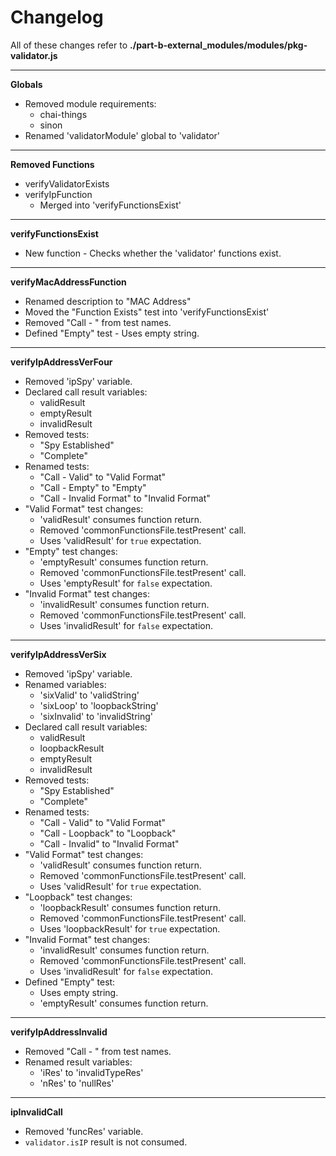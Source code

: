 # Changelog

All of these changes refer to **./part-b-external_modules/modules/pkg-validator.js**

---

**Globals**
* Removed module requirements:
	* chai-things
	* sinon
* Renamed 'validatorModule' global to 'validator'

---

**Removed Functions**
* verifyValidatorExists
* verifyIpFunction
	* Merged into 'verifyFunctionsExist'

---

**verifyFunctionsExist**
* New function - Checks whether the 'validator' functions exist.

---

**verifyMacAddressFunction**
* Renamed description to "MAC Address"
* Moved the "Function Exists" test into 'verifyFunctionsExist'
* Removed "Call - " from test names.
* Defined "Empty" test - Uses empty string.

---

**verifyIpAddressVerFour**
* Removed 'ipSpy' variable.
* Declared call result variables:
	* validResult
	* emptyResult
	* invalidResult
* Removed tests:
	* "Spy Established"
	* "Complete"
* Renamed tests:
	* "Call - Valid" to "Valid Format"
	* "Call - Empty" to "Empty"
	* "Call - Invalid Format" to "Invalid Format"
* "Valid Format" test changes:
	* 'validResult' consumes function return.
	* Removed 'commonFunctionsFile.testPresent' call.
	* Uses 'validResult' for `true` expectation.
* "Empty" test changes:
	* 'emptyResult' consumes function return.
	* Removed 'commonFunctionsFile.testPresent' call.
	* Uses 'emptyResult' for `false` expectation.
* "Invalid Format" test changes:
	* 'invalidResult' consumes function return.
	* Removed 'commonFunctionsFile.testPresent' call.
	* Uses 'invalidResult' for `false` expectation.

---

**verifyIpAddressVerSix**
* Removed 'ipSpy' variable.
* Renamed variables:
	* 'sixValid' to 'validString'
	* 'sixLoop' to 'loopbackString'
	* 'sixInvalid' to 'invalidString'
* Declared call result variables:
	* validResult
	* loopbackResult
	* emptyResult
	* invalidResult
* Removed tests:
	* "Spy Established"
	* "Complete"
* Renamed tests:
	* "Call - Valid" to "Valid Format"
	* "Call - Loopback" to "Loopback"
	* "Call - Invalid" to "Invalid Format"
* "Valid Format" test changes:
	* 'validResult' consumes function return.
	* Removed 'commonFunctionsFile.testPresent' call.
	* Uses 'validResult' for `true` expectation.
* "Loopback" test changes:
	* 'loopbackResult' consumes function return.
	* Removed 'commonFunctionsFile.testPresent' call.
	* Uses 'loopbackResult' for `true` expectation.
* "Invalid Format" test changes:
	* 'invalidResult' consumes function return.
	* Removed 'commonFunctionsFile.testPresent' call.
	* Uses 'invalidResult' for `false` expectation.
* Defined "Empty" test:
	* Uses empty string.
	* 'emptyResult' consumes function return.

---

**verifyIpAddressInvalid**
* Removed "Call - " from test names.
* Renamed result variables:
	* 'iRes' to 'invalidTypeRes'
	* 'nRes' to 'nullRes'

---

**ipInvalidCall**
* Removed 'funcRes' variable.
* `validator.isIP` result is not consumed.
